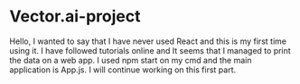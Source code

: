 # Vector.ai-project

Hello, I wanted to say that I have never used React and this is my first time using it. I have followed tutorials online and It seems that I managed to print the data on a web app. I used npm start on my cmd and the main application is App.js. I will continue working on this first part.
